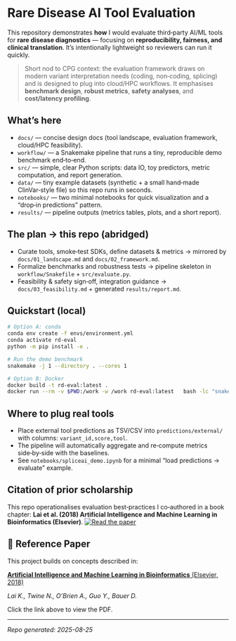 # Rare Disease AI Tool Evaluation

This repository demonstrates **how** I would evaluate third‑party AI/ML tools for **rare disease diagnostics** — focusing on
**reproducibility, fairness, and clinical translation**. It’s intentionally lightweight so reviewers can run it quickly.

> Short nod to CPG context: the evaluation framework draws on modern variant interpretation needs (coding, non‑coding, splicing) and is designed
> to plug into cloud/HPC workflows. It emphasises **benchmark design**, **robust metrics**, **safety analyses**, and **cost/latency profiling**.

## What’s here
- `docs/` — concise design docs (tool landscape, evaluation framework, cloud/HPC feasibility).
- `workflow/` — a Snakemake pipeline that runs a tiny, reproducible demo benchmark end‑to‑end.
- `src/` — simple, clear Python scripts: data IO, toy predictors, metric computation, and report generation.
- `data/` — tiny example datasets (synthetic + a small hand‑made ClinVar‑style file) so this repo runs in seconds.
- `notebooks/` — two minimal notebooks for quick visualization and a “drop‑in predictions” pattern.
- `results/` — pipeline outputs (metrics tables, plots, and a short report).

## The plan → this repo (abridged)
- Curate tools, smoke‑test SDKs, define datasets & metrics → mirrored by `docs/01_landscape.md` and `docs/02_framework.md`.
- Formalize benchmarks and robustness tests → pipeline skeleton in `workflow/Snakefile` + `src/evaluate.py`.
- Feasibility & safety sign‑off, integration guidance → `docs/03_feasibility.md` + generated `results/report.md`.

## Quickstart (local)
```bash
# Option A: conda
conda env create -f envs/environment.yml
conda activate rd-eval
python -m pip install -e .

# Run the demo benchmark
snakemake -j 1 --directory . --cores 1

# Option B: Docker
docker build -t rd-eval:latest .
docker run --rm -v $PWD:/work -w /work rd-eval:latest   bash -lc "snakemake -j 1 --directory . --cores 1"
```

## Where to plug real tools
- Place external tool predictions as TSV/CSV into `predictions/external/` with columns: `variant_id,score,tool`.
- The pipeline will automatically aggregate and re‑compute metrics side‑by‑side with the baselines.
- See `notebooks/spliceai_demo.ipynb` for a minimal “load predictions → evaluate” example.

## Citation of prior scholarship
This repo operationalises evaluation best‑practices I co‑authored in a book chapter: **Lai et al. (2018) Artificial Intelligence and Machine Learning in Bioinformatics (Elsevier)**.
[![Read the paper](https://img.shields.io/badge/Paper-PDF-blue)](docs/Artificial_Intelligence_and_Machine_Learning_in_Bioinformatics-Kaitao_Lai.pdf)

## 📄 Reference Paper

This project builds on concepts described in:

[**Artificial Intelligence and Machine Learning in Bioinformatics** (Elsevier, 2018)](docs/Artificial_Intelligence_and_Machine_Learning_in_Bioinformatics-Kaitao_Lai.pdf)

*Lai K., Twine N., O’Brien A., Guo Y., Bauer D.*

Click the link above to view the PDF.

---
_Repo generated: 2025-08-25_
